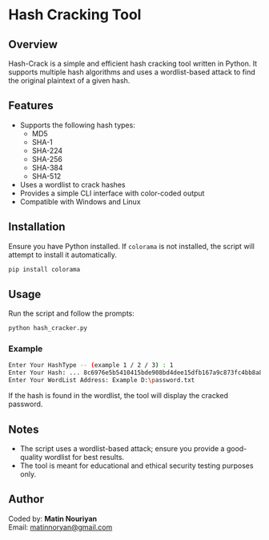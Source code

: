 # Hash Cracking Tool

## Overview
Hash-Crack is a simple and efficient hash cracking tool written in Python. It supports multiple hash algorithms and uses a wordlist-based attack to find the original plaintext of a given hash.

## Features
- Supports the following hash types:
  - MD5
  - SHA-1
  - SHA-224
  - SHA-256
  - SHA-384
  - SHA-512
- Uses a wordlist to crack hashes
- Provides a simple CLI interface with color-coded output
- Compatible with Windows and Linux

## Installation
Ensure you have Python installed. If `colorama` is not installed, the script will attempt to install it automatically.

```bash
pip install colorama
```

## Usage
Run the script and follow the prompts:

```bash
python hash_cracker.py
```

### Example
```bash
Enter Your HashType -- (example 1 / 2 / 3) : 1
Enter Your Hash: ... 8c6976e5b5410415bde908bd4dee15dfb167a9c873fc4bb8a81f6f2ab448a918
Enter Your WordList Address: Example D:\password.txt
```

If the hash is found in the wordlist, the tool will display the cracked password.

## Notes
- The script uses a wordlist-based attack; ensure you provide a good-quality wordlist for best results.
- The tool is meant for educational and ethical security testing purposes only.

## Author
Coded by: **Matin Nouriyan**  
Email: [matinnoryan@gmail.com](mailto:matinnoryan@gmail.com)

